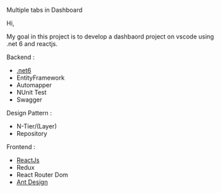 Multiple tabs in Dashboard

Hi,

My goal in this project is to develop a dashbaord project on vscode using .net 6 and reactjs.

Backend :
- [.net6](https://docs.microsoft.com/en-us/aspnet/core/introduction-to-aspnet-core?view=aspnetcore-6.0)
- EntityFramework
- Automapper
- NUnit Test
- Swagger

Design Pattern :
- N-Tier/(Layer) 
- Repository 

Frontend :
- [ReactJs](https://reactjs.org/)
- Redux
- React Router Dom
- [Ant Design](https://ant.design/)
